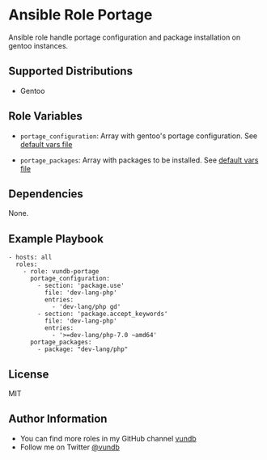 Ansible Role Portage
======================================

Ansible role handle portage configuration and package installation on gentoo
instances.

Supported Distributions
-----------------------

- Gentoo

Role Variables
--------------

- `portage_configuration`:
Array with gentoo's portage configuration. See
[default vars file](defaults/main.yml)

- `portage_packages`:
Array with packages to be installed. See
[default vars file](defaults/main.yml)

Dependencies
------------

None.

Example Playbook
----------------
```
- hosts: all
  roles:
    - role: vundb-portage
      portage_configuration:
        - section: 'package.use'
          file: 'dev-lang-php'
          entries:
            - 'dev-lang/php gd'
        - section: 'package.accept_keywords'
          file: 'dev-lang-php'
          entries:
            - '>=dev-lang/php-7.0 ~amd64'
      portage_packages:
        - package: "dev-lang/php"
```

License
-------

MIT

Author Information
------------------

- You can find more roles in my GitHub channel [vundb](https://github.com/vundb)
- Follow me on Twitter [@vundb](https://twitter.com/vundb)
